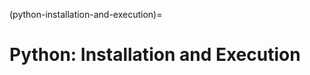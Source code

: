 (python-installation-and-execution)=
# Python: Installation and Execution

```{tableofcontents}
```
